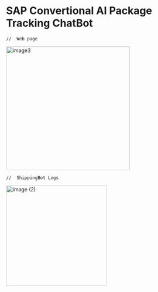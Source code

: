 # SAP Convertional AI Package Tracking ChatBot

    //  Web page
<img width="338" alt="image3" src="https://user-images.githubusercontent.com/89788024/154767684-33296fa5-ee36-4cd2-9f27-a3bf18fb427a.png">

    //  ShippingBot Logs 
<img width="274" alt="image (2)" src="https://user-images.githubusercontent.com/89788024/154767746-0b8770cc-b73b-4422-805c-8e2f25b40e49.png">
